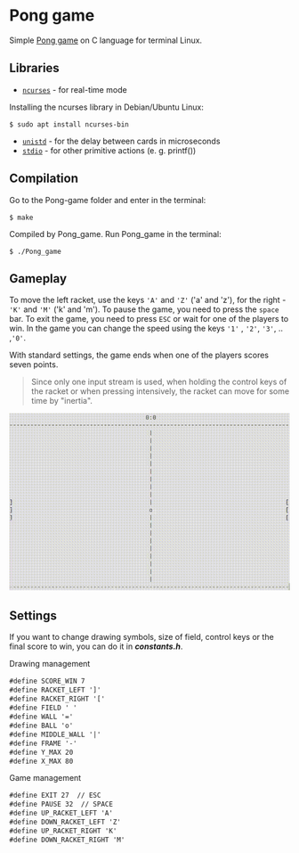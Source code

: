 # Pong game
Simple [Pong game](https://en.wikipedia.org/wiki/Pong) on C language for terminal Linux.

## Libraries
- [`ncurses`](https://en.wikipedia.org/wiki/Ncurses) - for real-time mode 

Installing the ncurses library in Debian/Ubuntu Linux:
```
$ sudo apt install ncurses-bin
```
- [`unistd`](https://en.wikipedia.org/wiki/Unistd.h) - for the delay between cards in microseconds
- [`stdio`](https://www.tutorialspoint.com/c_standard_library/stdio_h.htm) - for other primitive actions (e. g. printf())

## Compilation
Go to the Pong-game folder and enter in the terminal:
```
$ make
```
Compiled by Pong_game. Run Pong_game in the terminal:
```
$ ./Pong_game
```
## Gameplay
To move the left racket, use the keys `'A'` and `'Z'` ('a' and 'z'), for the right - `'K'` and `'M'` ('k' and 'm'). To pause the game, you need to press the `space` bar. To exit the game, you need to press `ESC` or wait for one of the players to win. In the game you can change the speed using the keys `'1'` , `'2'`, `'3'`, .. ,`'0'`.

With standard settings, the game ends when one of the players scores seven points.
> Since only one input stream is used, when holding the control keys of the racket or when pressing intensively, the racket can move for some time by "inertia".


![glider_emblem](https://github.com/FezzMad/Pong-game/blob/main/materials/Pong.gif)

## Settings
If you want to change drawing symbols, size of field, control keys or the final score to win, you can do it in ***constants.h***.

Drawing management

```
#define SCORE_WIN 7
#define RACKET_LEFT ']'
#define RACKET_RIGHT '['
#define FIELD ' '
#define WALL '='
#define BALL 'o'
#define MIDDLE_WALL '|'
#define FRAME '-'
#define Y_MAX 20
#define X_MAX 80
```
Game management
```
#define EXIT 27  // ESC
#define PAUSE 32  // SPACE
#define UP_RACKET_LEFT 'A'
#define DOWN_RACKET_LEFT 'Z'
#define UP_RACKET_RIGHT 'K'
#define DOWN_RACKET_RIGHT 'M'
```